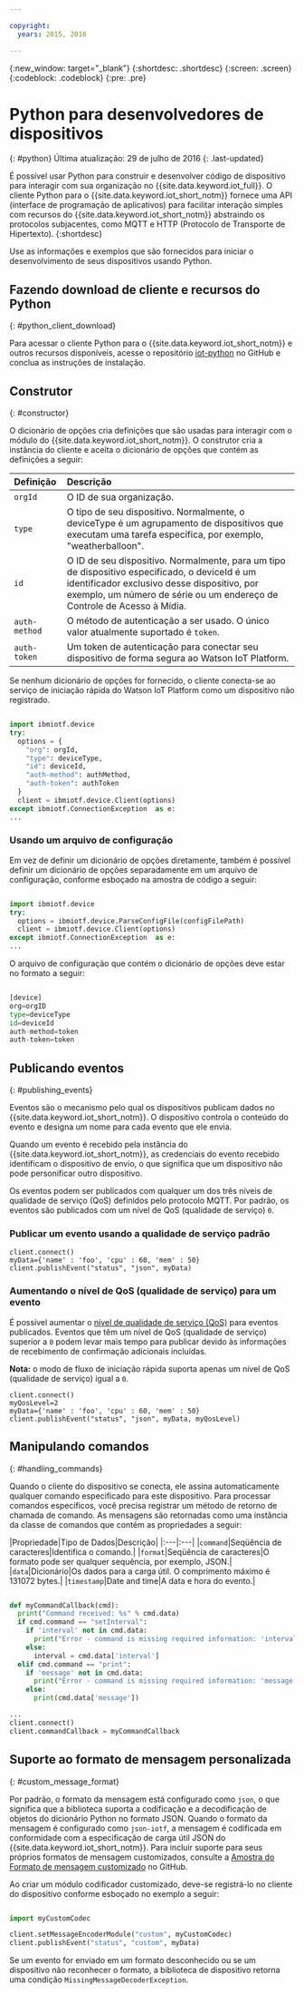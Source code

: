 ```yaml
---

copyright:
  years: 2015, 2016

---
```


{:new_window: target="_blank"}
{:shortdesc: .shortdesc}
{:screen: .screen}
{:codeblock: .codeblock}
{:pre: .pre}


# Python para desenvolvedores de dispositivos
{: #python}
Última atualização: 29 de julho de 2016
{: .last-updated}

É possível usar Python para construir e desenvolver código de dispositivo para interagir com sua organização no {{site.data.keyword.iot_full}}. O cliente Python para o {{site.data.keyword.iot_short_notm}} fornece uma API (interface de programação de aplicativos) para facilitar interação simples com recursos do {{site.data.keyword.iot_short_notm}} abstraindo os protocolos subjacentes, como MQTT e HTTP (Protocolo de Transporte de Hipertexto).
{:shortdesc}

Use as informações e exemplos que são fornecidos para iniciar o desenvolvimento de seus dispositivos usando Python.

## Fazendo download de cliente e recursos do Python
{: #python_client_download}

Para acessar o cliente Python para o {{site.data.keyword.iot_short_notm}} e outros recursos disponíveis, acesse o repositório [iot-python](https://github.com/ibm-watson-iot/iot-python) no GitHub e conclua as instruções de instalação.

## Construtor
{: #constructor}

O dicionário de opções cria definições que são usadas para interagir com o módulo do {{site.data.keyword.iot_short_notm}}. O construtor cria a instância do cliente e aceita o dicionário de opções que contém as definições a seguir:

|Definição|Descrição |
|:---|:---|
|`orgId`|O ID de sua organização.|
|`type`|O tipo de seu dispositivo. Normalmente, o deviceType é um agrupamento de dispositivos que executam uma tarefa específica, por exemplo, "weatherballoon".|
|`id`|O ID de seu dispositivo. Normalmente, para um tipo de dispositivo especificado, o deviceId é um identificador exclusivo desse dispositivo, por exemplo, um número de série ou um endereço de Controle de Acesso à Mídia.|
|`auth-method`|O método de autenticação a ser usado. O único valor atualmente suportado é `token`.|
|`auth-token`|Um token de autenticação para conectar seu dispositivo de forma segura ao Watson IoT Platform.|

Se nenhum dicionário de opções for fornecido, o cliente conecta-se ao serviço de iniciação rápida do Watson IoT Platform como um dispositivo não registrado.

```python

import ibmiotf.device
try:
  options = {
    "org": orgId,
    "type": deviceType,
    "id": deviceId,
    "auth-method": authMethod,
    "auth-token": authToken
  }
  client = ibmiotf.device.Client(options)
except ibmiotf.ConnectionException  as e:
...
```

### Usando um arquivo de configuração

Em vez de definir um dicionário de opções diretamente, também é possível definir um dicionário de opções separadamente em um arquivo de configuração, conforme esboçado na amostra de código a seguir:

```python

import ibmiotf.device
try:
  options = ibmiotf.device.ParseConfigFile(configFilePath)
  client = ibmiotf.device.Client(options)
except ibmiotf.ConnectionException  as e:
...
```

O arquivo de configuração que contém o dicionário de opções deve estar no formato a seguir:

```python

[device]
org=orgID
type=deviceType
id=deviceId
auth-method=token
auth-token=token

```

## Publicando eventos
{: #publishing_events}

Eventos são o mecanismo pelo qual os dispositivos publicam dados no {{site.data.keyword.iot_short_notm}}. O dispositivo controla o conteúdo do evento e designa um nome para cada evento que ele envia.

Quando um evento é recebido pela instância do {{site.data.keyword.iot_short_notm}}, as credenciais do evento recebido identificam o dispositivo de envio, o que significa que um dispositivo não pode personificar outro dispositivo.

Os eventos podem ser publicados com qualquer um dos três níveis de qualidade de serviço (QoS) definidos pelo protocolo MQTT. Por padrão, os eventos são publicados com um nível de QoS (qualidade de serviço) `0`.

### Publicar um evento usando a qualidade de serviço padrão

```
client.connect()
myData={'name' : 'foo', 'cpu' : 60, 'mem' : 50}
client.publishEvent("status", "json", myData)
```

### Aumentando o nível de QoS (qualidade de serviço) para um evento

É possível aumentar o [nível de qualidade de serviço (QoS)](../../reference/mqtt/index.html#qos-levels) para eventos publicados. Eventos que têm um nível de QoS (qualidade de serviço) superior a `0` podem levar mais tempo para publicar devido às informações de recebimento de confirmação adicionais incluídas.

**Nota:** o modo de fluxo de iniciação rápida suporta apenas um nível de QoS (qualidade de serviço) igual a `0`.

```
client.connect()
myQosLevel=2
myData={'name' : 'foo', 'cpu' : 60, 'mem' : 50}
client.publishEvent("status", "json", myData, myQosLevel)
```
## Manipulando comandos
{: #handling_commands}

Quando o cliente do dispositivo se conecta, ele assina automaticamente qualquer comando especificado para este dispositivo. Para processar comandos específicos, você precisa registrar um método de retorno de chamada de comando. As mensagens são retornadas como uma instância da classe de comandos que contém as propriedades a seguir:

|Propriedade|Tipo de Dados|Descrição|
|:---|:---|
|`command`|Seqüência de caracteres|Identifica o comando.|
|`format`|Seqüência de caracteres|O formato pode ser qualquer sequência, por exemplo, JSON.|
|`data`|Dicionário|Os dados para a carga útil. O comprimento máximo é 131072 bytes.|
|`timestamp`|Date and time|A data e hora do evento.|


```python

def myCommandCallback(cmd):
  print("Command received: %s" % cmd.data)
  if cmd.command == "setInterval":
    if 'interval' not in cmd.data:
      print("Error - command is missing required information: 'interval'")
    else:
      interval = cmd.data['interval']
  elif cmd.command == "print":
    if 'message' not in cmd.data:
      print("Error - command is missing required information: 'message'")
    else:
      print(cmd.data['message'])

...
client.connect()
client.commandCallback = myCommandCallback
```

## Suporte ao formato de mensagem personalizada
{: #custom_message_format}

Por padrão, o formato da mensagem está configurado como `json`, o que significa que a biblioteca suporta a codificação e a decodificação de objetos do dicionário Python no formato JSON. Quando o formato da mensagem é configurado como `json-iotf`, a mensagem é codificada em conformidade com a especificação de carga útil JSON do {{site.data.keyword.iot_short_notm}}. Para incluir suporte para seus próprios formatos de mensagem customizados, consulte a [Amostra do Formato de mensagem customizado](https://github.com/ibm-watson-iot/iot-python/tree/master/samples/customMessageFormat) no GitHub.

Ao criar um módulo codificador customizado, deve-se registrá-lo no cliente do dispositivo conforme esboçado no exemplo a seguir:

```python

import myCustomCodec

client.setMessageEncoderModule("custom", myCustomCodec)
client.publishEvent("status", "custom", myData)
```
Se um evento for enviado em um formato desconhecido ou se um dispositivo não reconhecer o formato, a biblioteca de dispositivo retorna uma condição `MissingMessageDecoderException`.
